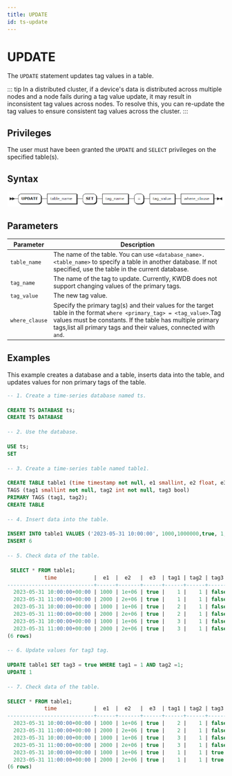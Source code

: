 ```yaml
---
title: UPDATE
id: ts-update
---
```


# UPDATE

The `UPDATE` statement updates tag values in a table.

::: tip
In a distributed cluster, if a device's data is distributed across multiple nodes and a node fails ​during a tag value update, it may result in ​inconsistent tag values​ across nodes. To resolve this, you can re-update the tag values to ensure consistent tag values across the cluster.
:::

## Privileges

The user must have been granted the `UPDATE` and `SELECT` privileges on the specified table(s).

## Syntax

![](../../../../static/sql-reference/AwfNbaGTmoAa7Zx9t9EcuKQyn5g.png)

## Parameters

| Parameter | Description |
| --- | --- |
| `table_name` | The name of the table. You can use `<database_name>.<table_name>` to specify a table in another database. If not specified, use the table in the current database.|
| `tag_name` | The name of the tag to update. Currently, KWDB does not support changing values of the primary tags. |
| `tag_value` | The new tag value. |
| `where_clause` | Specify the primary tag(s) and their values for the target table​ in the format `where <primary_tag> = <tag_value>`. ​Tag values must be constants. If the table has ​multiple primary tags, ​list all primary tags and their values, connected with `and`.|

## Examples

This example creates a database and a table, inserts data into the table, and updates values for non primary tags of the table.

```sql
-- 1. Create a time-series database named ts.

CREATE TS DATABASE ts;
CREATE TS DATABASE

-- 2. Use the database.

USE ts;
SET

-- 3. Create a time-series table named table1.

CREATE TABLE table1 (time timestamp not null, e1 smallint, e2 float, e3 bool)
TAGS (tag1 smallint not null, tag2 int not null, tag3 bool)
PRIMARY TAGS (tag1, tag2);
CREATE TABLE

-- 4. Insert data into the table.

INSERT INTO table1 VALUES ('2023-05-31 10:00:00', 1000,1000000,true, 1, 1, false), ('2023-05-31 11:00:00', 2000,2000000, true, 1, 1, false), ('2023-05-31 10:00:00', 1000,1000000,true, 2, 1, false), ('2023-05-31 11:00:00', 2000,2000000,true, 2, 1, false), ('2023-05-31 10:00:00', 1000,1000000,true, 3, 1, false), ('2023-05-31 11:00:00', 2000,2000000,true, 3, 1, false);
INSERT 6

-- 5. Check data of the table.

 SELECT * FROM table1;
            time            |  e1  |  e2   |  e3  | tag1 | tag2 | tag3
----------------------------+------+-------+------+------+------+--------
  2023-05-31 10:00:00+00:00 | 1000 | 1e+06 | true |    1 |    1 | false
  2023-05-31 11:00:00+00:00 | 2000 | 2e+06 | true |    1 |    1 | false
  2023-05-31 10:00:00+00:00 | 1000 | 1e+06 | true |    2 |    1 | false
  2023-05-31 11:00:00+00:00 | 2000 | 2e+06 | true |    2 |    1 | false
  2023-05-31 10:00:00+00:00 | 1000 | 1e+06 | true |    3 |    1 | false
  2023-05-31 11:00:00+00:00 | 2000 | 2e+06 | true |    3 |    1 | false
(6 rows)

-- 6. Update values for tag3 tag.

UPDATE table1 SET tag3 = true WHERE tag1 = 1 AND tag2 =1;
UPDATE 1

-- 7. Check data of the table.

SELECT * FROM table1;
            time            |  e1  |  e2   |  e3  | tag1 | tag2 | tag3
----------------------------+------+-------+------+------+------+--------
  2023-05-31 10:00:00+00:00 | 1000 | 1e+06 | true |    2 |    1 | false
  2023-05-31 11:00:00+00:00 | 2000 | 2e+06 | true |    2 |    1 | false
  2023-05-31 10:00:00+00:00 | 1000 | 1e+06 | true |    3 |    1 | false
  2023-05-31 11:00:00+00:00 | 2000 | 2e+06 | true |    3 |    1 | false
  2023-05-31 10:00:00+00:00 | 1000 | 1e+06 | true |    1 |    1 | true
  2023-05-31 11:00:00+00:00 | 2000 | 2e+06 | true |    1 |    1 | true
(6 rows)
```
